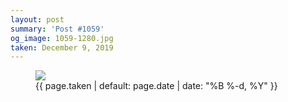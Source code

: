 ```yaml
---
layout: post
summary: 'Post #1059'
og_image: 1059-1280.jpg
taken: December 9, 2019
---
```


<figure class="post">
<img sizes="(min-width: 700px) 50vw, calc(100vw - 2rem)" src="{{ site.assets_url }}/1059-640.jpg" srcset="{{ site.assets_url }}/1059-320.jpg 320w, {{ site.assets_url }}/1059-640.jpg 640w, {{ site.assets_url }}/1059-960.jpg 960w, {{ site.assets_url }}/1059-1280.jpg 1280w"/>
<figcaption>
<time>{{ page.taken | default: page.date | date: "%B %-d, %Y" }}</time>
</figcaption>
</figure>
